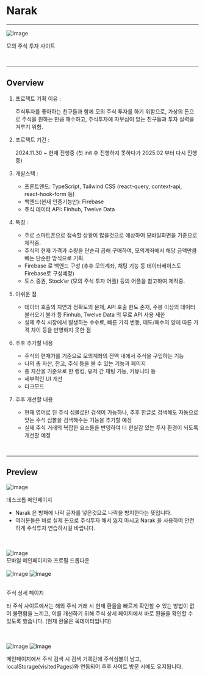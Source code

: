 # Narak

---

<img src="https://github.com/user-attachments/assets/97164746-8320-438c-821f-f98f56b10330" alt="Image" />

모의 주식 투자 사이트

<br/>

---

## Overview

1. 프로젝트 기획 이유 :
    
    주식투자를 좋아하는 친구들과 함께 모의 주식 투자를 하기 위함으로, 가상의 돈으로 주식을 원하는 만큼 매수하고, 주식투자에 자부심이 있는 친구들과 투자 실력을 겨루기 위함.
   
    
3. 프로젝트 기간 :
    
    2024.11.30 ~ 현재 진행중 (첫 init 후 진행하지 못하다가 2025.02 부터 다시 진행중)
   
    
5. 개발스택 :
    - 프론트엔드: TypeScript, Tailwind CSS (react-query, context-api, react-hook-form 등)
    - 백엔드(현재 인증기능만): Firebase
    - 주식 데이터 API: Finhub, Twelve Data
      
6. 특징 :
    - 주로 스마트폰으로 접속할 상황이 많을것으로 예상하여 모바일화면을 기준으로 제작중.
    - 주식의 현재 가격과 수량을 단순히 곱해 구매하여, 모의계좌에서 해당 금액만큼 빼는 단순한 방식으로 기획.
    - Firebase 로 백엔드 구성 (추후 모의계좌, 채팅 기능 등 데이터베이스도 Firebase로 구성예정)
    - 토스 증권, Stock’er (모의 주식 투자 어플) 등의 어플을 참고하여 제작중.
      
7. 아쉬운 점
    - 데이터 호출의 지연과 정확도의 문제, API 호출 한도 존재, 주봉 이상의 데이터 불러오기 불가 등 Finhub, Twelve Data 의 무료 API 사용 제한
    - 실제 주식 시장에서 발생하는 수수료, 빠른 가격 변동, 매도/매수의 양에 따른 가격 차이 등을 반영하지 못한 점
      
8. 추후 추가할 내용
    - 주식의 현재가를 기준으로 모의계좌의 잔액 내에서 주식을 구입하는 기능
    - 나의 총 자산, 잔고, 주식 등을 볼 수 있는 기능과 페이지
    - 총 자산을 기준으로 한 랭킹, 유저 간 채팅 기능, 커뮤니티 등
    - 세부적인 UI 개선
    - 다크모드
      
9. 추후 개선할 내용
    - 현재 영어로 된 주식 심볼로만 검색이 가능하나, 추후 한글로 검색해도 자동으로 맞는 주식 심볼을 검색해주는 기능을 추가할 예정
    - 실제 주식 거래의 복잡한 요소들을 반영하여 더 현실감 있는 투자 환경이 되도록 개선할 예정

<br/>

---

## Preview

<img src="https://github.com/user-attachments/assets/26a8507d-63ae-44c9-9502-eee1ea89ef56" alt="Image" />

데스크톱 메인페이지
- Narak 은 방패에 나락 글자를 넣은것으로 나락을 방지한다는 뜻입니다. 
- 여러분들은 바로 실제 돈으로 주식투자 해서 잃지 마시고 Narak 을 사용하여 안전하게 주식투자 연습하시길 바랍니다.

<br/>
<br/>

<img src="https://github.com/user-attachments/assets/e5e0220c-b8f0-44d2-b24a-2e4d511f6173" alt="Image" />
<br/>
모바일 메인페이지와 프로필 드롭다운

<br/>
<br/>

<img src="https://github.com/user-attachments/assets/d18c3c98-7a88-464d-92d2-65731648a6db" alt="Image" />
<img src="https://github.com/user-attachments/assets/a490879e-3929-47fa-8d36-19591fa31c15" alt="Image" />

<br/>
<br/>

주식 상세 페이지

타 주식 사이트에서는 해외 주식 거래 시 현재 환율을 빠르게 확인할 수 있는 방법이 없어 불편함을 느끼고, 이를 개선하기 위해 주식 상세 페이지에서 바로 환율을 확인할 수 있도록 했습니다. (현재 환율은 목데이터입니다)

<br/>
<br/>

<img src="https://github.com/user-attachments/assets/fa601692-5172-466b-8416-4961ab5d838a" alt="Image" />
<img src="https://github.com/user-attachments/assets/69dc39fb-7658-4dfd-ac74-1d9b0427a3cc" alt="Image" />

메인페이지에서 주식 검색 시 검색 기록란에 주식심볼이 남고, localStorage(visitedPages)와 연동되어 추후 사이트 방문 시에도 유지됩니다.

